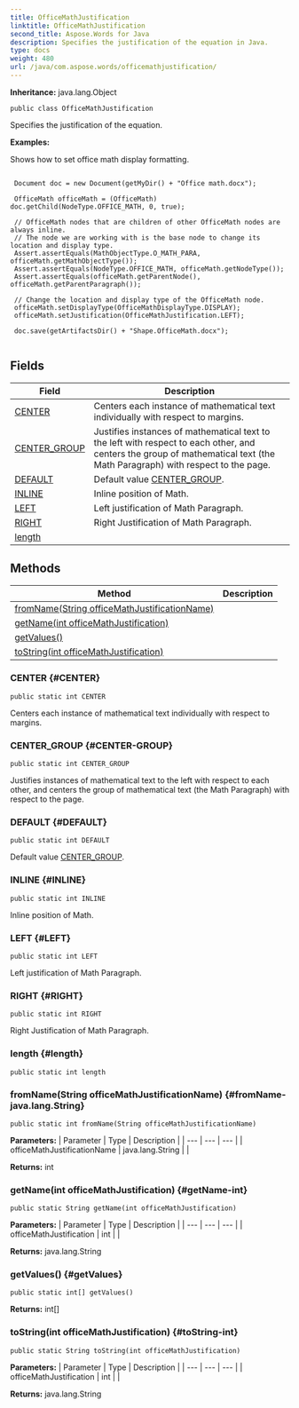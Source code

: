 ```yaml
---
title: OfficeMathJustification
linktitle: OfficeMathJustification
second_title: Aspose.Words for Java
description: Specifies the justification of the equation in Java.
type: docs
weight: 480
url: /java/com.aspose.words/officemathjustification/
---
```


**Inheritance:**
java.lang.Object
```
public class OfficeMathJustification
```

Specifies the justification of the equation.

 **Examples:** 

Shows how to set office math display formatting.

```

 Document doc = new Document(getMyDir() + "Office math.docx");

 OfficeMath officeMath = (OfficeMath) doc.getChild(NodeType.OFFICE_MATH, 0, true);

 // OfficeMath nodes that are children of other OfficeMath nodes are always inline.
 // The node we are working with is the base node to change its location and display type.
 Assert.assertEquals(MathObjectType.O_MATH_PARA, officeMath.getMathObjectType());
 Assert.assertEquals(NodeType.OFFICE_MATH, officeMath.getNodeType());
 Assert.assertEquals(officeMath.getParentNode(), officeMath.getParentParagraph());

 // Change the location and display type of the OfficeMath node.
 officeMath.setDisplayType(OfficeMathDisplayType.DISPLAY);
 officeMath.setJustification(OfficeMathJustification.LEFT);

 doc.save(getArtifactsDir() + "Shape.OfficeMath.docx");
 
```
## Fields

| Field | Description |
| --- | --- |
| [CENTER](#CENTER) | Centers each instance of mathematical text individually with respect to margins. |
| [CENTER_GROUP](#CENTER-GROUP) | Justifies instances of mathematical text to the left with respect to each other, and centers the group of mathematical text (the Math Paragraph) with respect to the page. |
| [DEFAULT](#DEFAULT) | Default value [CENTER\_GROUP](../../com.aspose.words/officemathjustification/\#CENTER-GROUP). |
| [INLINE](#INLINE) | Inline position of Math. |
| [LEFT](#LEFT) | Left justification of Math Paragraph. |
| [RIGHT](#RIGHT) | Right Justification of Math Paragraph. |
| [length](#length) |  |
## Methods

| Method | Description |
| --- | --- |
| [fromName(String officeMathJustificationName)](#fromName-java.lang.String) |  |
| [getName(int officeMathJustification)](#getName-int) |  |
| [getValues()](#getValues) |  |
| [toString(int officeMathJustification)](#toString-int) |  |
### CENTER {#CENTER}
```
public static int CENTER
```


Centers each instance of mathematical text individually with respect to margins.

### CENTER_GROUP {#CENTER-GROUP}
```
public static int CENTER_GROUP
```


Justifies instances of mathematical text to the left with respect to each other, and centers the group of mathematical text (the Math Paragraph) with respect to the page.

### DEFAULT {#DEFAULT}
```
public static int DEFAULT
```


Default value [CENTER\_GROUP](../../com.aspose.words/officemathjustification/\#CENTER-GROUP).

### INLINE {#INLINE}
```
public static int INLINE
```


Inline position of Math.

### LEFT {#LEFT}
```
public static int LEFT
```


Left justification of Math Paragraph.

### RIGHT {#RIGHT}
```
public static int RIGHT
```


Right Justification of Math Paragraph.

### length {#length}
```
public static int length
```


### fromName(String officeMathJustificationName) {#fromName-java.lang.String}
```
public static int fromName(String officeMathJustificationName)
```




**Parameters:**
| Parameter | Type | Description |
| --- | --- | --- |
| officeMathJustificationName | java.lang.String |  |

**Returns:**
int
### getName(int officeMathJustification) {#getName-int}
```
public static String getName(int officeMathJustification)
```




**Parameters:**
| Parameter | Type | Description |
| --- | --- | --- |
| officeMathJustification | int |  |

**Returns:**
java.lang.String
### getValues() {#getValues}
```
public static int[] getValues()
```




**Returns:**
int[]
### toString(int officeMathJustification) {#toString-int}
```
public static String toString(int officeMathJustification)
```




**Parameters:**
| Parameter | Type | Description |
| --- | --- | --- |
| officeMathJustification | int |  |

**Returns:**
java.lang.String

